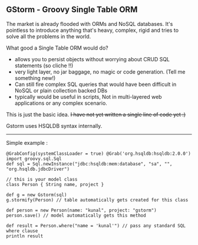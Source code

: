 GStorm - Groovy Single Table ORM
---

The market is already flooded with ORMs and NoSQL databases. It's pointless to introduce anything that's heavy, complex,
rigid and tries to solve all the problems in the world.

What good a Single Table ORM would do? 

- allows you to persist objects without worrying about CRUD SQL statements (so cliche !!)
- very light layer, no jar baggage, no magic or code generation. (Tell me something new!)
- Can still fire complex SQL queries that would have been difficult in NoSQL or plain collection backed DBs
- typically would be useful in scripts, Not in multi-layered web applications or any complex scenario.

This is just the basic idea. ~~I have not yet written a single line of code yet :)~~

Gstorm uses HSQLDB syntax internally.

---------------

Simple example :

    @GrabConfig(systemClassLoader = true) @Grab('org.hsqldb:hsqldb:2.0.0')
    import groovy.sql.Sql
    def sql = Sql.newInstance("jdbc:hsqldb:mem:database", "sa", "", "org.hsqldb.jdbcDriver")

    // this is your model class
    class Person { String name, project }

    def g = new Gstorm(sql)
    g.stormify(Person) // table automatically gets created for this class

    def person = new Person(name: "kunal", project: "gstorm")
    person.save() // model automatically gets this method

    def result = Person.where("name = 'kunal'") // pass any standard SQL where clause
    println result
